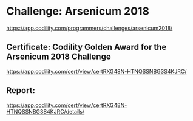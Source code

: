﻿# Challenge: Arsenicum 2018
https://app.codility.com/programmers/challenges/arsenicum2018/

## Certificate: Codility Golden Award for the Arsenicum 2018 Challenge
https://app.codility.com/cert/view/certRXG48N-HTNQSSNBG3S4KJRC/

## Report:
https://app.codility.com/cert/view/certRXG48N-HTNQSSNBG3S4KJRC/details/